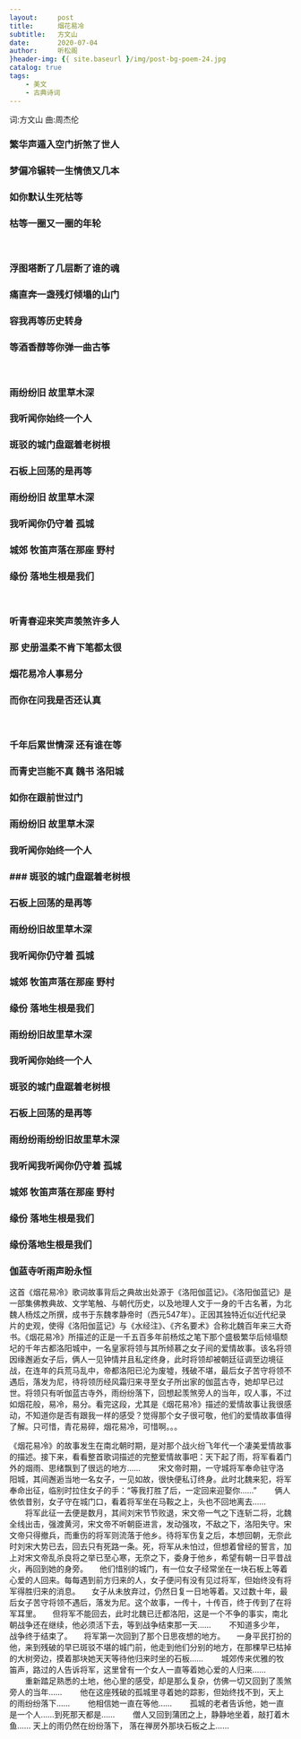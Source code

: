```yaml
---
layout:     post
title:      烟花易冷
subtitle:   方文山
date:       2020-07-04
author:     听松阁
}header-img: {{ site.baseurl }/img/post-bg-poem-24.jpg
catalog: true
tags:
    - 美文
    - 古典诗词
---
```


词:方文山
曲:周杰伦


### 繁华声遁入空门折煞了世人
### 梦偏冷辗转一生情债又几本
### 如你默认生死枯等
### 枯等一圈又一圈的年轮
&nbsp;
### 浮图塔断了几层断了谁的魂 
### 痛直奔一盏残灯倾塌的山门 
### 容我再等历史转身 
### 等酒香醇等你弹一曲古筝 
&nbsp;
### 雨纷纷旧 故里草木深 
### 我听闻你始终一个人 
### 斑驳的城门盘踞着老树根 
### 石板上回荡的是再等 
### 雨纷纷旧 故里草木深 
### 我听闻你仍守着 孤城 
### 城郊 牧笛声落在那座 野村 
### 缘份 落地生根是我们 
&nbsp;
### 听青春迎来笑声羡煞许多人 
### 那 史册温柔不肯下笔都太很 
### 烟花易冷人事易分 
### 而你在问我是否还认真 
&nbsp;
### 千年后累世情深 还有谁在等 
### 而青史岂能不真 魏书 洛阳城 
### 如你在跟前世过门 
### 雨纷纷旧 故里草木深 
### 我听闻你始终一个人 
### ### 斑驳的城门盘踞着老树根 
### 石板上回荡的是再等 
### 雨纷纷旧故里草木深 
### 我听闻你仍守着 孤城 
### 城郊 牧笛声落在那座 野村 
### 缘份 落地生根是我们 
### 雨纷纷旧故里草木深 
### 我听闻你始终一个人 
### 斑驳的城门盘踞着老树根 
### 石板上回荡的是再等 
### 雨纷纷雨纷纷旧故里草木深 
### 我听闻我听闻你仍守着 孤城 
### 城郊 牧笛声落在那座 野村 
### 缘份 落地生根是我们 
### 缘份落地生根是我们 
### 伽蓝寺听雨声盼永恒 

 

这首《烟花易冷》歌词故事背后之典故出处源于《洛阳伽蓝记》。《洛阳伽蓝记》是一部集佛教典故、文学笔触、与朝代历史，以及地理人文于一身的千古名著，为北魏人杨炫之所撰，成书于东魏孝静帝时（西元547年）。正因其独特近似近代纪录片的史观，使得《洛阳伽蓝记》与《水经注》、《齐名要术》合称北魏百年来三大奇书。《烟花易冷》所描述的正是一千五百多年前杨炫之笔下那个盛极繁华后倾塌颓圮的千年古都洛阳城中，一名皇家将领与其所倾慕之女子间的爱情故事。该名将领因缘邂逅女子后，俩人一见钟情并且私定终身，此时将领却被朝廷征调至边境征战，在连年的兵荒马乱中，帝都洛阳已沦为废墟，残破不堪，最后女子苦守将领不遇后，落发为尼，待将领历经风霜归来寻至女子所出家的伽蓝古寺，她却早已过世。将领只有听伽蓝古寺外，雨纷纷落下，回想起羡煞旁人的当年，叹人事，不过如烟花般，易冷，易分。看完这段，尤其是《烟花易冷》描述的爱情故事让我很感动，不知道你是否有跟我一样的感受？觉得那个女子很可敬，他们的爱情故事值得了解。只可惜，青花易碎，烟花易冷，可惜啊。。。

《烟花易冷》的故事发生在南北朝时期，是对那个战火纷飞年代一个凄美爱情故事的描述。接下来，看看整首歌词描述的完整爱情故事吧：天下起了雨，将军看着门外的烟雨、思绪飘到了很远的地方…… 　　宋文帝时期，一守城将军奉命驻守洛阳城，其间邂逅当地一名女子，一见如故，很快便私订终身。此时北魏来犯，将军奉命出征，临别时拉住女子的手：“等我打胜了后，一定回来迎娶你……” 　　俩人依依昔别，女子守在城门口，看着将军坐在马鞍之上，头也不回地离去…… 　　将军此征一去便是数月，其间刘宋节节败退，宋文帝一气之下连斩二将，北魏全线出击，强渡黄河，宋文帝不听朝臣进言，发动强攻，不敌之下，洛阳失守。宋文帝只得撤兵，而重伤的将军则流落于他乡。待将军伤复之后，本想回朝，无奈此时刘宋大势已去，回去只有死路一条。死，将军从未怕过，但想着曾经的誓言，加上对宋文帝乱杀良将之举已至心寒，无奈之下，委身于他乡，希望有朝一日平昔战火，再回到她的身旁。　　他们惜别的城门，有一位女子经常坐在一块石板上等着心爱的人回来。每每遇到前方归来的人，女子便问有没有见过将军，但始终没有将军得胜归来的消息。　　女子从未放弃过，仍然日复一日地等着。又过数十年，最后女子苦守将领不遇后，落发为尼。这个故事，一传十，十传百，终于传到了在将军耳里。　　但将军不能回去，此时北魏已迁都洛阳，这是一个不争的事实，南北朝战争还在继续，他必须活下去，等到战争结束那一天…… 　　不知道多少年，战争终于结束了。　　将军第一次回到了那个日思夜想的地方。　　一身平民打扮的他，来到残破的早已斑驳不堪的城门前，他走到他们分别的地方，在那棵早已枯掉的大树旁边，摸着那块她天天等待他归来时坐的石板…… 　　城郊传来优雅的牧笛声，路过的人告诉将军，这里曾有一个女人一直等着她心爱的人归来…… 　　重新踏足熟悉的土地，他心里的感受，却是那么复杂，仿佛一切又回到了羡煞旁人的当年…… 　　他在这座残破的孤城里寻着她的踪影，但始终找不到，天上的雨纷纷落下…… 　　他相信她一直在等他…… 　　孤城的老者告诉他，她一直是一个人……到死那天都是…… 　　僧人又回到蒲团之上，静静地坐着，敲打着木鱼…… 天上的雨仍然在纷纷落下，
落在禅房外那块石板之上……
